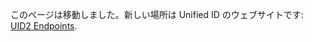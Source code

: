 このページは移動しました。新しい場所は Unified ID のウェブサイトです: [UID2 Endpoints](https://unifiedid.com/ja/docs/endpoints/summary-endpoints).
